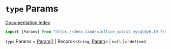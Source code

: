 # `type` Params

[Documentation Index](../README.md)

```ts
import {Params} from "https://deno.land/x/office_spirit_mysql@v0.19.7/mod.ts"
```

`type` Params = [Param](../type.Param/README.md)\[] | Record\<`string`, [Param](../type.Param/README.md)> | `null` | `undefined`